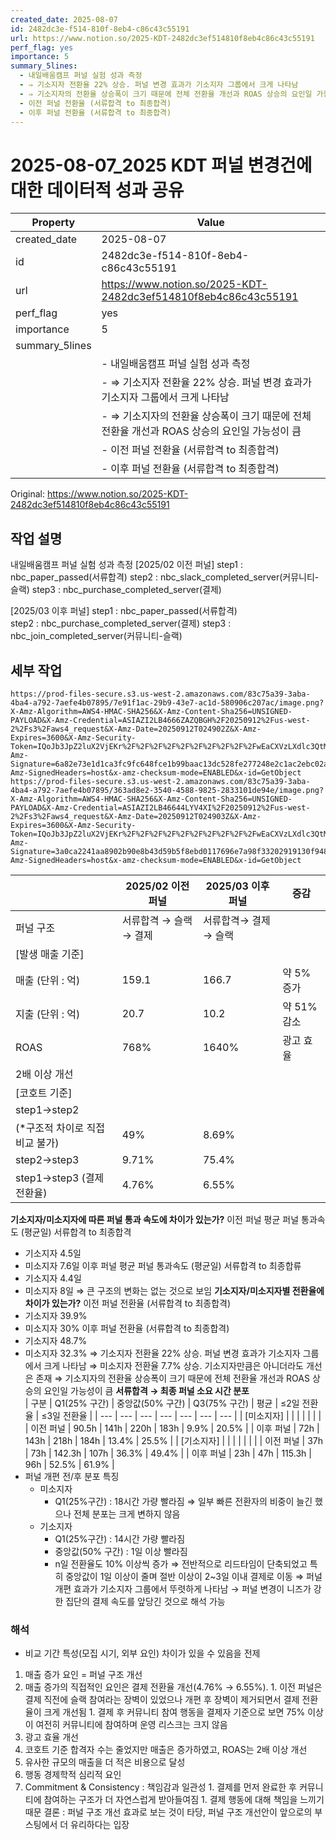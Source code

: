 ```yaml
---
created_date: 2025-08-07
id: 2482dc3e-f514-810f-8eb4-c86c43c55191
url: https://www.notion.so/2025-KDT-2482dc3ef514810f8eb4c86c43c55191
perf_flag: yes
importance: 5
summary_5lines:
  - 내일배움캠프 퍼널 실험 성과 측정
  - ⇒ 기소지자 전환율 22% 상승. 퍼널 변경 효과가 기소지자 그룹에서 크게 나타남
  - ⇒ 기소지자의 전환율 상승폭이 크기 때문에 전체 전환율 개선과 ROAS 상승의 요인일 가능성이 큼
  - 이전 퍼널 전환율 (서류합격 to 최종합격)
  - 이후 퍼널 전환율 (서류합격 to 최종합격)
---
```


# 2025-08-07_2025 KDT 퍼널 변경건에 대한 데이터적 성과 공유

| Property | Value |
| --- | --- |
| created_date | 2025-08-07 |
| id | 2482dc3e-f514-810f-8eb4-c86c43c55191 |
| url | https://www.notion.so/2025-KDT-2482dc3ef514810f8eb4c86c43c55191 |
| perf_flag | yes |
| importance | 5 |
| summary_5lines | |
|  | - 내일배움캠프 퍼널 실험 성과 측정 |
|  | - ⇒ 기소지자 전환율 22% 상승. 퍼널 변경 효과가 기소지자 그룹에서 크게 나타남 |
|  | - ⇒ 기소지자의 전환율 상승폭이 크기 때문에 전체 전환율 개선과 ROAS 상승의 요인일 가능성이 큼 |
|  | - 이전 퍼널 전환율 (서류합격 to 최종합격) |
|  | - 이후 퍼널 전환율 (서류합격 to 최종합격) |

Original: https://www.notion.so/2025-KDT-2482dc3ef514810f8eb4c86c43c55191

## 작업 설명
내일배움캠프 퍼널 실험 성과 측정
[2025/02 이전 퍼널]
step1 : nbc_paper_passed(서류합격) 
step2 : nbc_slack_completed_server(커뮤니티-슬랙) 
step3 : nbc_purchase_completed_server(결제)

[2025/03 이후 퍼널]
step1 : nbc_paper_passed(서류합격)  
step2 : nbc_purchase_completed_server(결제) 
step3 : nbc_join_completed_server(커뮤니티-슬랙) 

## 세부 작업
    https://prod-files-secure.s3.us-west-2.amazonaws.com/83c75a39-3aba-4ba4-a792-7aefe4b07895/7e91f1ac-29b9-43e7-ac1d-580906c207ac/image.png?X-Amz-Algorithm=AWS4-HMAC-SHA256&X-Amz-Content-Sha256=UNSIGNED-PAYLOAD&X-Amz-Credential=ASIAZI2LB4666ZAZQBGH%2F20250912%2Fus-west-2%2Fs3%2Faws4_request&X-Amz-Date=20250912T024902Z&X-Amz-Expires=3600&X-Amz-Security-Token=IQoJb3JpZ2luX2VjEKr%2F%2F%2F%2F%2F%2F%2F%2F%2F%2FwEaCXVzLXdlc3QtMiJGMEQCIEckOSMuedhLScJ08baokB%2BC8ZIYeMVHNIh%2FWz2CKAMnAiA0GoKlIcdwh7KU55ieIzslMEsweaabgC0QcDPBUhIkWir%2FAwgjEAAaDDYzNzQyMzE4MzgwNSIMjcenTp9yTgSF2ov0KtwD%2BisIlyD2JMPNixCdf%2BKnI1rZ8PlYe%2BzgYDgSH2hMSpLa46HiwH1GZhUdmUhOWy9jLgObY39ge1ouic7xkY5zZacUXDszIsFgSkAHG317nmqN5IVvDKpPlLusrDd%2BY8Gx86WuQcns6WGsCzjAdGNaZMABalNxiqWj4h0vfl9LrtKPleUKh1htZhY1kt1njyCFcFfa1Zr1qwucEAM760qmRhGFtFGfPgcRYtYoCHsFYPGf8kKLHZ%2Frk2nKzzmwTBxU0URnLKppM%2FyOX%2FcdDDRHi4VNgQP%2BSKAmkrK940qjn2ORyQknw1VZQDiODN6c4KGzqG4QtrmFUjgffzlD2%2Fx1gllwZ3eiquVbOj1ctH9eI13H%2B9%2F7PpQwBO8sBxju4A5%2F7hbIgeERggoGt8c3bYJP5AdNHzy2lE1Grbr3GfSUmqlcCjGpl1joxU6BzytK9pId%2BMj2stJlUWoHZKAQHlEMjqc1cfzAsdfwIR1h1KhE1TWscs9mPIXDTwX3KlRa%2BtVGbiSlIdV9sQk5IKm9cid9xbgb5LCL6hyh453qNAZCII33IzKbRcxdVMPjpRIVMnJ%2FkEgx3cvVMIe6VbmtFKMkVO74aSTtgfyVUY6JNP9uw6UPPugjBTGPy2YcEmcwj%2FCNxgY6pgFa878lybfQi14IRb3c%2BszJeZ7jAzW8P%2BoZ3uQdEu0dFgVvE33x%2Fr%2F1WKbh3%2FU5%2BiWwQqLamdP%2BVpaQNTVQx8SIX61Fq5juec4ExCe8%2BFUkCcnK6ynDs8rnF%2FOfWtpTipXNGEDM0WZ8KbJeFpZPXJ9XCaZVeFokrnvKUCmr0CntvXj%2BmsQx0bEk1bpummXWSmPPCTldOa19gKUzG%2BiDPYYI1i5FNbYY&X-Amz-Signature=6a82e73e1d1ca3fc9fc648fce1b99baac13dc528fe277248e2c1ac2ebc02ac92&X-Amz-SignedHeaders=host&x-amz-checksum-mode=ENABLED&x-id=GetObject
    https://prod-files-secure.s3.us-west-2.amazonaws.com/83c75a39-3aba-4ba4-a792-7aefe4b07895/363ad8e2-3540-4588-9825-2833101de94e/image.png?X-Amz-Algorithm=AWS4-HMAC-SHA256&X-Amz-Content-Sha256=UNSIGNED-PAYLOAD&X-Amz-Credential=ASIAZI2LB46644LYV4XI%2F20250912%2Fus-west-2%2Fs3%2Faws4_request&X-Amz-Date=20250912T024903Z&X-Amz-Expires=3600&X-Amz-Security-Token=IQoJb3JpZ2luX2VjEKr%2F%2F%2F%2F%2F%2F%2F%2F%2F%2FwEaCXVzLXdlc3QtMiJIMEYCIQDYQBCq%2F6guCR%2FUWi9RRzADmV6vvvOv0l6tfaBhK64BtgIhANwsTj%2F7dxD%2BiBJe6z0gpgZEp87Rv5YGdpLqSdM7HCEfKv8DCCMQABoMNjM3NDIzMTgzODA1Igy7Tg1OVzY2lwGBdf0q3AOHbbcb5ttqeBtYzItGRLUDWYGa7%2FxzHcS7G3F3I%2BZ94NavhyOVaPvC9XGwc9SeS4n3jpxL8U%2Bxv3FSYnUeOviYqdq98nw475B9vaRrbIbsMQ2YRlDWIjN9uE9eSsfT5V1mhqv7brz0u6Gm13%2Ff3n%2FL62N1SkbihzN58X%2FQGSf7BxdRmjNBAFbavEQTffCuK8FFNUo%2Fnul8rEUAPY2vR8Q8C8gubvvTgGSmIx%2FY2KC62r4POG78W4RLHNB%2FvHMKfNVjyEog1r3oqV22VtP%2FgU8T4jZ19ZM1Epbdm0QiXcgOPtUUoTk0W4WWLv%2FBkaXDdOpGSzr2SMtg%2FNQm3upfV5eTHe4y%2BXmRxIjPwdrS%2BNx3M%2FK7bZ76kL1noRhIe2T6x4P%2BojtRUvTmcoM7T7D14hA9NB9dbgU3or4kth9cMkkcN0tQ3K0F8%2FpKiVa4yLxiOCRTHs%2FCC0W0TE2IY2kuKYTWW%2F0hJcpu1lGLTmXsOanFS0iZOh1EtYET44eiSv%2FuPNhtLx43wpNyYlihErlo79q87sISSAOCm4c7OJd5rsygNN9X%2FHMn2Kj%2FzJgDRVlQ%2FVvu%2FNIHMdXCeFmBm3VdD%2FHlAFTCWbYeRjJBF5PvCxeAp33PmogC1G71NONkjzCy8I3GBjqkAQ2it7USUmrEQrqlRQqe1S9ViHJHnux9SZznxNATBIDwQCUy5FAn3xLDV1ZletOD4Q%2F6QXP%2BsXlbhX8WLNUVg%2BQWp8NYV3Jx0f0HJJ4CLfVVDlWju%2BomQNIUL1eLOoUc7uM9Pw5RwvZXRJSfpWyenSJz1vFOlHb094pJ8in8OSm1UuPWP3Q1igKgMNOeYSAIAHLUIgYfoeJSPeS0NZfxFHw%2F5WRP&X-Amz-Signature=3a0ca2241aa8902b90e8b43d59b5f8ebd0117696e7a98f33202919130f9483f2&X-Amz-SignedHeaders=host&x-amz-checksum-mode=ENABLED&x-id=GetObject
|  | 2025/02 이전 퍼널 | 2025/03 이후 퍼널 | 증감 |
| --- | --- | --- | --- |
| 퍼널 구조 | 서류합격 →  슬랙 → 결제 | 서류합격→ 결제 → 슬랙 |  |
| [발생 매출 기준]  |  |  |  |
| 매출 (단위 : 억) | 159.1 | 166.7 | 약 5% 증가 |
| 지출 (단위 : 억) | 20.7 | 10.2 | 약 51% 감소 |
| ROAS | 768% | 1640% | 광고 효율 
2배 이상 개선 |
| [코호트 기준] |  |  |  |
| step1→step2
(*구조적 차이로 직접 비교 불가) | 49%  | 8.69% |   |
| step2→step3 | 9.71% | 75.4% |  |
| step1→step3 (결제 전환율) | 4.76% | 6.55% |  |
**기소지자/미소지자에 따른 퍼널 통과 속도에 차이가 있는가?**
이전 퍼널 평균 퍼널 통과속도 (평균일)
서류합격 to 최종합격
- 기소지자 4.5일
- 미소지자 7.6일
이후 퍼널 평균 퍼널 통과속도 (평균일)
서류합격 to 최종합류
- 기소지자 4.4일
- 미소지자 8일
⇒ 큰 구조의 변화는 없는 것으로 보임
**기소지자/미소지자별 전환율에 차이가 있는가?**
이전 퍼널 전환율 (서류합격 to 최종합격)
- 기소지자 39.9%
- 미소지자 30%
이후 퍼널 전환율 (서류합격 to 최종합격)
- 기소지자 48.7%
- 미소지자 32.3%
⇒ 기소지자 전환율 22% 상승. 퍼널 변경 효과가 기소지자 그룹에서 크게 나타남
⇒ 미소지자 전환율 7.7% 상승. 기소지자만큼은 아니더라도 개선은 존재
⇒ 기소지자의 전환율 상승폭이 크기 때문에 전체 전환율 개선과 ROAS 상승의 요인일 가능성이 큼
**서류합격 → 최종 퍼널 소요 시간 분포**  
| 구분 | Q1(25% 구간) | 중앙값(50% 구간) | Q3(75% 구간) | 평균 | ≤2일 전환율 | ≤3일 전환율 |
| --- | --- | --- | --- | --- | --- | --- |
| [미소지자] |  |  |  |  |  |  |
| 이전 퍼널 | 90.5h | 141h | 220h | 183h | 9.9% | 20.5% |
| 이후 퍼널 | 72h | 143h | 218h | 184h | 13.4% | 25.5% |
| [기소지자] |  |  |  |  |  |  |
| 이전 퍼널 | 37h | 73h | 142.3h | 107h | 36.3% | 49.4% |
| 이후 퍼널 | 23h | 47h | 115.3h | 96h | 52.5% | 61.9% |
- 퍼널 개편 전/후 분포 특징
  - 미소지자 
    - Q1(25%구간) : 18시간 가량 빨라짐
    ⇒ 일부 빠른 전환자의 비중이 늘긴 했으나 전체 분포는 크게 변하지 않음
  - 기소지자
    - Q1(25%구간) : 14시간 가량 빨라짐
    - 중앙값(50% 구간) : 1일 이상 빨라짐
    - n일 전환율도 10% 이상씩 증가
    ⇒ 전반적으로 리드타임이 단축되었고 특히 중앙값이 1일 이상이 줄며 절반 이상이 2~3일 이내 결제로 이동
    ⇒ 퍼널 개편 효과가 기소지자 그룹에서 뚜렷하게 나타남 → 퍼널 변경이 니즈가 강한 집단의 결제 속도를 앞당긴 것으로 해석 가능 

### 해석
* 비교 기간 특성(모집 시기, 외부 요인) 차이가 있을 수 있음을 전제
1. 매출 증가 요인 = 퍼널 구조 개선
  1. 매출 증가의 직접적인 요인은 결제 전환율 개선(4.76% → 6.55%). 
    1. 이전 퍼널은 결제 직전에 슬랙 참여라는 장벽이 있었으나 개편 후 장벽이 제거되면서 결제 전환율이 크게 개선됨
    1. 결제 후 커뮤니티 참여 행동을 결제자 기준으로 보면 75% 이상이 여전히 커뮤니티에 참여하며 운영 리스크는 크지 않음
1. 광고 효율 개선 
  1. 코호트 기준 합격자 수는 줄었지만 매출은 증가하였고, ROAS는 2배 이상 개선 
  1. 유사한 규모의 매출을 더 적은 비용으로 달성
1. 행동 경제학적 심리적 요인
  1. Commitment & Consistency : 책임감과 일관성
    1. 결제를 먼저 완료한 후 커뮤니티에 참여하는 구조가 더 자연스럽게 받아들여짐
    1. 결제 행동에 대해 책임을 느끼기 때문
결론 : 퍼널 구조 개선 효과로 보는 것이 타당, 퍼널 구조 개선안이 앞으로의 부스팅에서 더 유리하다는 입장
